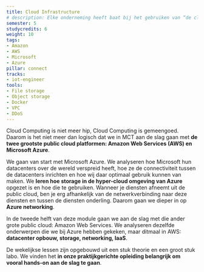 ```yaml
---
title: Cloud Infrastructure
# description: Elke onderneming heeft baat bij het gebruiken van “de cloud”. Maar wat is “de cloud” precies? We leren wat er allemaal achter dat woord schuil gaat en gebruiken daarbij diensten van Amazon AWS en Microsoft Azure.
semester: 5
studycredits: 6
weight: 10
tags:
- Amazon 
- AWS 
- Microsoft 
- Azure
pillar: connect
tracks:
- iot-engineer
tools:
- File storage
- Object storage
- Docker
- VPC
- DDoS
---
```


Cloud Computing is niet meer hip, Cloud Computing is gemeengoed. Daarom is het niet meer dan logisch dat we in MCT aan de slag gaan met **de twee grootste public cloud platformen: Amazon Web Services (AWS) en Microsoft Azure**.

We gaan van start met Microsoft Azure. We analyseren hoe Microsoft hun datacenters over de wereld verspreid heeft, hoe ze de connectiviteit tussen de datacenters inrichten en hoe wij daar optimaal gebruik kunnen van maken. We **leren hoe storage in de hyper-cloud omgeving van Azure** opgezet is en hoe die te gebruiken. Wanneer je diensten afneemt uit de public cloud, ben je erg afhankelijk van de netwerkverbinding naar deze diensten en tussen de diensten onderling. Daarom gaan we dieper in op **Azure networking**.

In de tweede helft van deze module gaan we aan de slag met die ander grote public cloud: Amazon Web Services. We analyseren dezelfde onderwerpen die we bij Azure hebben gekeken, maar ditmaal in AWS: **datacenter opbouw, storage, networking, IaaS**.

De wekelijkse lessen zijn opgebouwd uit een stuk theorie en een groot stuk labo. We vinden het **in onze praktijkgerichte opleiding belangrijk om vooral hands-on aan de slag te gaan**.

